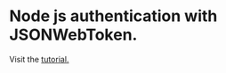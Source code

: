 # Node js authentication with JSONWebToken.

Visit the [tutorial.](https://youtube.com/watch?v=7nafaH9SddU&list=PLillGF-RfqbZ2ybcoD2OaabW2P7Ws8CWu&index=5&t=0s)
